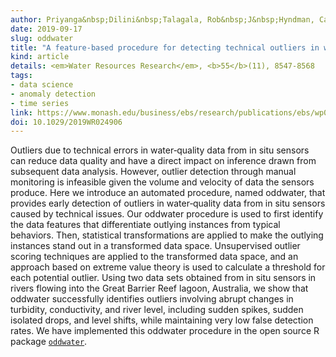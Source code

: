 ```yaml
---
author: Priyanga&nbsp;Dilini&nbsp;Talagala, Rob&nbsp;J&nbsp;Hyndman, Catherine&nbsp;Leigh, Kerrie&nbsp;Mengersen and Kate&nbsp;Smith&#8209;Miles
date: 2019-09-17
slug: oddwater
title: "A feature-based procedure for detecting technical outliers in water-quality data from in situ sensors"
kind: article
details: <em>Water Resources Research</em>, <b>55</b>(11), 8547-8568
tags:
- data science
- anomaly detection
- time series
link: https://www.monash.edu/business/ebs/research/publications/ebs/wp01-2019.pdf
doi: 10.1029/2019WR024906
---
```


Outliers due to technical errors in water‐quality data from in situ sensors can reduce data quality and have a direct impact on inference drawn from subsequent data analysis. However, outlier detection through manual monitoring is infeasible given the volume and velocity of data the sensors produce. Here we introduce an automated procedure, named oddwater, that provides early detection of outliers in water‐quality data from in situ sensors caused by technical issues. Our oddwater procedure is used to first identify the data features that differentiate outlying instances from typical behaviors. Then, statistical transformations are applied to make the outlying instances stand out in a transformed data space. Unsupervised outlier scoring techniques are applied to the transformed data space, and an approach based on extreme value theory is used to calculate a threshold for each potential outlier. Using two data sets obtained from in situ sensors in rivers flowing into the Great Barrier Reef lagoon, Australia, we show that oddwater successfully identifies outliers involving abrupt changes in turbidity, conductivity, and river level, including sudden spikes, sudden isolated drops, and level shifts, while maintaining very low false detection rates. We have implemented this oddwater procedure in the open source R package [`oddwater`](https://github.com/pridiltal/oddwater).
